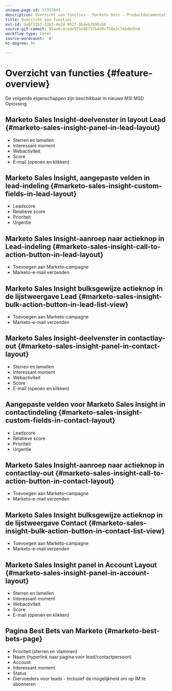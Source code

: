 ```yaml
---
unique-page-id: 37357043
description: Overzicht van functies - Marketo Docs - Productdocumentatie
title: Overzicht van functies
exl-id: 3e6f21bf-3383-4e2d-952f-9b4e67896a58
source-git-commit: 95aa6cdcede973e86757b4d9c758e2c7eb4bd5e6
workflow-type: tm+mt
source-wordcount: '0'
ht-degree: 0%

---
```


# Overzicht van functies {#feature-overview}

De volgende eigenschappen zijn beschikbaar in nieuwe MSI MSD Oplossing.

## Marketo Sales Insight-deelvenster in layout Lead  {#marketo-sales-insight-panel-in-lead-layout}

* Sterren en lamellen
* Interessant moment
* Webactiviteit
* Score
* E-mail (openen en klikken)

## Marketo Sales Insight, aangepaste velden in lead-indeling  {#marketo-sales-insight-custom-fields-in-lead-layout}

* Leadscore
* Relatieve score
* Prioriteit
* Urgentie

## Marketo Sales Insight-aanroep naar actieknop in Lead-indeling  {#marketo-sales-insight-call-to-action-button-in-lead-layout}

* Toevoegen aan Marketo-campagne
* Marketo-e-mail verzenden

## Marketo Sales Insight bulksgewijze actieknop in de lijstweergave Lead  {#marketo-sales-insight-bulk-action-button-in-lead-list-view}

* Toevoegen aan Marketo-campagne
* Marketo-e-mail verzenden

## Marketo Sales Insight-deelvenster in contactlay-out  {#marketo-sales-insight-panel-in-contact-layout}

* Sterren en lamellen
* Interessant moment
* Webactiviteit
* Score
* E-mail (openen en klikken)

## Aangepaste velden voor Marketo Sales Insight in contactindeling  {#marketo-sales-insight-custom-fields-in-contact-layout}

* Leadscore
* Relatieve score
* Prioriteit
* Urgentie

## Marketo Sales Insight-aanroep naar actieknop in contactlay-out  {#marketo-sales-insight-call-to-action-button-in-contact-layout}

* Toevoegen aan Marketo-campagne
* Marketo-e-mail verzenden

## Marketo Sales Insight bulksgewijze actieknop in de lijstweergave Contact  {#marketo-sales-insight-bulk-action-button-in-contact-list-view}

* Toevoegen aan Marketo-campagne
* Marketo-e-mail verzenden

## Marketo Sales Insight panel in Account Layout {#marketo-sales-insight-panel-in-account-layout}

* Sterren en lamellen
* Interessant moment
* Webactiviteit
* Score
* E-mail (openen en klikken)

## Pagina Best Bets van Marketo {#marketo-best-bets-page}

* Prioriteit (sterren en vlammen)
* Naam (hyperlink naar pagina voor lead/contactpersoon)
* Account
* Interessant moment
* Status
* Diervoeders voor leads - Inclusief de mogelijkheid om op IM te abonneren
